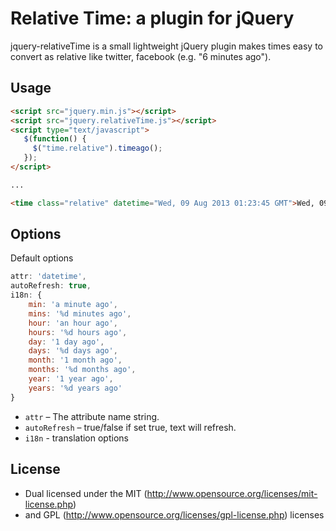 # Relative Time: a plugin for jQuery

jquery-relativeTime is a small lightweight jQuery plugin makes times easy to convert as relative like twitter, facebook (e.g. "6 minutes ago").

## Usage


```html
<script src="jquery.min.js"></script>
<script src="jquery.relativeTime.js"></script>
<script type="text/javascript">
   $(function() {
     $("time.relative").timeago();
   });
</script>

...

<time class="relative" datetime="Wed, 09 Aug 2013 01:23:45 GMT">Wed, 09 Aug 2013</time>
```

## Options

Default options

```javascript
attr: 'datetime',
autoRefresh: true,
i18n: {
	min: 'a minute ago',
	mins: '%d minutes ago',
	hour: 'an hour ago',
	hours: '%d hours ago',
	day: '1 day ago',
	days: '%d days ago',
	month: '1 month ago',
	months: '%d months ago',
	year: '1 year ago',
	years: '%d years ago'
}
```

* `attr` – The attribute name string.
* `autoRefresh` – true/false if set true, text will refresh.
* `i18n` - translation options

## License

* Dual licensed under the MIT (http://www.opensource.org/licenses/mit-license.php)
* and GPL (http://www.opensource.org/licenses/gpl-license.php) licenses